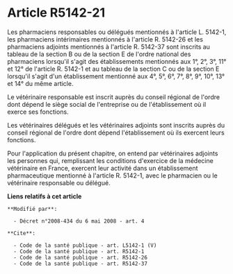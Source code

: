 # Article R5142-21

Les pharmaciens responsables ou délégués mentionnés à l'article L. 5142-1, les pharmaciens intérimaires mentionnés à
l'article R. 5142-26 et les pharmaciens adjoints mentionnés à l'article R. 5142-37 sont inscrits au tableau de la section B
ou de la section E de l'ordre national des pharmaciens lorsqu'il s'agit des établissements mentionnés aux 1°, 2°, 3°, 11° et
12° de l'article R. 5142-1 et au tableau de la section C ou de la section E lorsqu'il s'agit d'un établissement mentionné aux
4°, 5°, 6°, 7°, 8°, 9°, 10°, 13° et 14° du même article. 

Le vétérinaire responsable est inscrit auprès du conseil régional de l'ordre dont dépend le siège social de l'entreprise ou
de l'établissement où il exerce ses fonctions. 

Les vétérinaires délégués et les vétérinaires adjoints sont inscrits auprès du conseil régional de l'ordre dont dépend
l'établissement où ils exercent leurs fonctions. 

Pour l'application du présent chapitre, on entend par vétérinaires adjoints les personnes qui, remplissant les conditions
d'exercice de la médecine vétérinaire en France, exercent leur activité dans un établissement pharmaceutique mentionné à
l'article R. 5142-1, avec le pharmacien ou le vétérinaire responsable ou délégué.

**Liens relatifs à cet article**

	**Modifié par**:

	  - Décret n°2008-434 du 6 mai 2008 - art. 4

	**Cite**:

	  - Code de la santé publique - art. L5142-1 (V)
	  - Code de la santé publique - art. R5142-1
	  - Code de la santé publique - art. R5142-26
	  - Code de la santé publique - art. R5142-37
